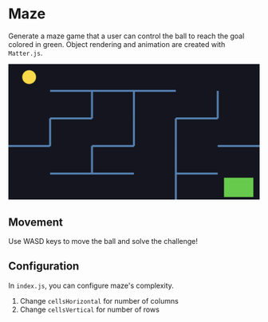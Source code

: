 # Maze

Generate a maze game that a user can control the ball to reach the goal colored in green. Object rendering and animation are created with `Matter.js`.

!["Screenshot"](Screenshot.png)

## Movement

Use WASD keys to move the ball and solve the challenge!

## Configuration

In `index.js`, you can configure maze's complexity.

1. Change `cellsHorizontal` for number of columns
2. Change `cellsVertical` for number of rows
